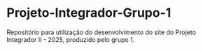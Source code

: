 # Projeto-Integrador-Grupo-1
Repositório para utilização do desenvolvimento do site do Projeto Integrador II - 2025, produzido pelo grupo 1.
